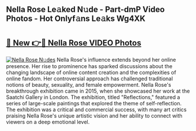 ## Nella Rose Le𝚊ked N𝚞de - Part-dmP Video Photos - Hot Onlyf𝚊ns Le𝚊ks Wg4XK

# <h2><a href="http://ac24875.deff.icu/?id=Nella+Rose">🔗 New 👉🔴 Nella Rose VIDEO Photos</a></h2>

[![Nella Rose N𝚞des](https://i.imgur.com/rIISA9y.gif)](http://ac24875.deff.icu/?id=Nella+Rose)
Nella Rose's influence extends beyond her online presence. Her rise to prominence has sparked discussions about the changing landscape of online content creation and the complexities of online fandom. Her controversial approach has challenged traditional notions of beauty, sexuality, and female empowerment. Nella Rose's breakthrough exhibition came in 2015, when she showcased her work at the Saatchi Gallery in London. The exhibition, titled "Reflections," featured a series of large-scale paintings that explored the theme of self-reflection. The exhibition was a critical and commercial success, with many art critics praising Nella Rose's unique artistic vision and her ability to connect with viewers on a deep emotional level.
